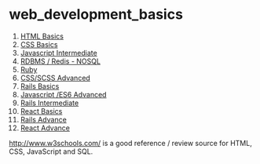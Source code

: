 # web_development_basics

1. <a href="/html">HTML Basics</a>
2. <a href="/css">CSS Basics</a>
3. <a href="/javascript">Javascript Intermediate</a>
4. <a href="/rdbms-redis">RDBMS / Redis - NOSQL</a>
5. <a href="/ruby">Ruby</a>
6. <a href="/css-scss-advance">CSS/SCSS Advanced</a>
7. <a href="/rails-basic">Rails Basics</a>
8. <a href="/javascript-eS6-advanced">Javascript /ES6 Advanced</a>
9. <a href="/rails-intermediate">Rails Intermediate</a>
10. <a href="/react-basic">React Basics</a>
11. <a href="/rails-advance">Rails Advance</a>
12. <a href="/react-advance">React Advance</a>

http://www.w3schools.com/ is a good reference / review source for HTML, CSS, JavaScript and SQL.
